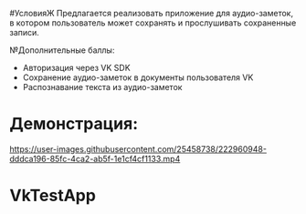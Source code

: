 #УсловияЖ
Предлагается реализовать приложение для аудио-заметок, в котором пользователь может сохранять и прослушивать сохраненные записи.

№Дополнительные баллы:

+ Авторизация через VK SDK
+ Сохранение аудио-заметок в документы пользователя VK
+ Распознавание текста из аудио-заметок



# Демонстрация:

https://user-images.githubusercontent.com/25458738/222960948-dddca196-85fc-4ca2-ab5f-1e1cf4cf1133.mp4

# VkTestApp
